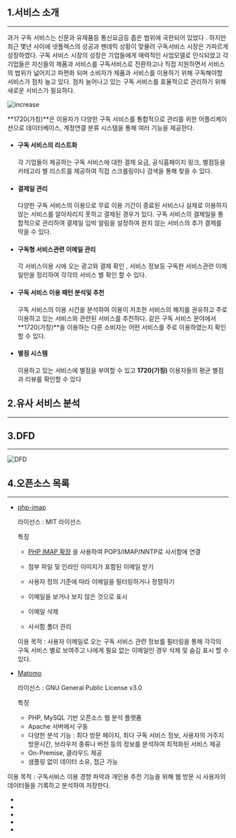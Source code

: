 ## 1.서비스 소개

---

 과거 구독 서비스는 신문과 유제품등 통신요금등 좁은 범위에 국한되어 있었다 . 하지만 최근 몇년 사이에 넷플렉스의 성공과 펜데믹 상황이 맞물려 구독서비스 시장은 가파르게 성장하였다. 구독 서비스 시장의 성장은 기업들에게 매력적인 사업모델로 인식되었고 각 기업들은 자신들의 제품과 서비스를  구독서비스로 전환하고나 직접 지원하면서 서비스의 범위가 넓어지고 파편화 되며 소비자가 제품과 서비스를 이용하기 위해 구독해야할 서비스가 점차 늘고 있다.  점차 늘어나고 있는 구독 서비스를 효율적으로 관리하기 위해 새로운 서비스가 필요하다.

![increase](https://user-images.githubusercontent.com/107801932/199655213-2f4506d0-a802-42f6-a314-671f810579be.jpg)

**1720(가칭)**은 이용자가 다양한 구독 서비스를 통합적으로 관리를 위한 어플리케이션으로 데이터베이스, 계정연결 분류 시스템을 통해 여러 기능을 제공한다.

- #### 구독 서비스의 리스트화

  각 기업들이 제공하는 구독 서비스에 대한  결제 요금, 공식홈페이지 링크, 별점등을 카테고리 별 리스트를 제공하여 직접 스크롤링이나 검색을 통해 찾을 수 있다. 

- #### 결제일 관리

   다양한 구독 서비스의 이용으로 무료 이용 기간이 종료된 서비스나 실제로 이용하지 않는 서비스를 알아차리지 못하고 결제된 경우가 있다. 구독 서비스의 결제일을 통합적으로 관리하여 결제일 임박 알림을 설정하여 원치 않는 서비스의 추가 결제를 막을 수 있다.

- #### 구독형 서비스관련 이메일 관리

   각 서비스이용 시에 오는 광고와 결제 확인 , 서비스 정보등 구독한 서비스관련 이메일만을 정리하여 각각의 서비스 별 확인 할 수 있다.  

- #### 구독 서비스 이용 패턴 분석및 추천

  구독 서비스의 이용 시간을 분석하여 이용이 저조한 서비스의 해지를 권유하고 주로 이용하고 있는 서비스와 관련된 서비스를 추천하다. 같은 구독 서비스 분야에서 **1720(가칭)**을 이용하는 다른 소비자는 어떤 서비스를 주로 이용하였는지 확인 할 수 있다.  

- #### 별점 시스템

   이용하고 있는 서비스에 별점을 부여할 수 있고 **1720(가칭)** 이용자들의 평균 별점과 리뷰를 확인할 수 있다



 ## 2.유사 서비스 분석

---



## 3.DFD

---

![DFD](https://user-images.githubusercontent.com/107801932/199654085-9180d6ac-3247-42f8-a348-e908533c6ca7.jpg)





## 4.오픈소스 목록

---

- [php-imap](https://github.com/barbushin/php-imap)

  라이선스 : MIT 라이선스

  특징

  - [PHP IMAP 확장](http://php.net/manual/book.imap.php) 을 사용하여 POP3/IMAP/NNTP로 사서함에 연결

  - 첨부 파일 및 인라인 이미지가 포함된 이메일 받기
  - 사용자 정의 기준에 따라 이메일을 필터링하거나 정렬하기
  - 이메일을 보거나 보지 않은 것으로 표시
  - 이메일 삭제
  - 사서함 폴더 관리

  이용 목적 : 사용자 이메일로 오는 구독 서비스 관련 정보를 필터링을 통해 각각의 구독 서비스 별로 보여주고 나에게 필요 없는 이메일인 경우 삭제 및 숨김 표시 할 수 있다.  

  

- [Matomo](https://matomo.org/)

  라이선스 : GNU General Public License v3.0

  특징

  - PHP, MySQL 기반 오픈소스 웹 분석 플랫폼
  - Apache 서버에서 구동
  - 다양한 분석 기능 : 최다 방문 페이지, 최다 구독 서비스 정보, 사용자의 거주지 방문시간, 브라우저 종류나 버전 등의 정보를 분석하여 최적화된 서비스 제공
  - On-Premise, 클라우드 제공
  - 샘플링 없이 데이터 소유, 접근 가능

 이용 목적 : 구독서비스 이용 경향 파악과 개인용 추천 기능을 위해 웹 방문 시 사용자의 데이터들을 기록하고 분석하여 저장한다.

- 

- 

- 

- 

- 

  

  

  

  

  





 

